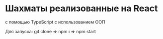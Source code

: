 # Шахматы реализованные на React 
с помощью TypeScript с использованием ООП

Для запуска:
git clone => npm i => npm start
